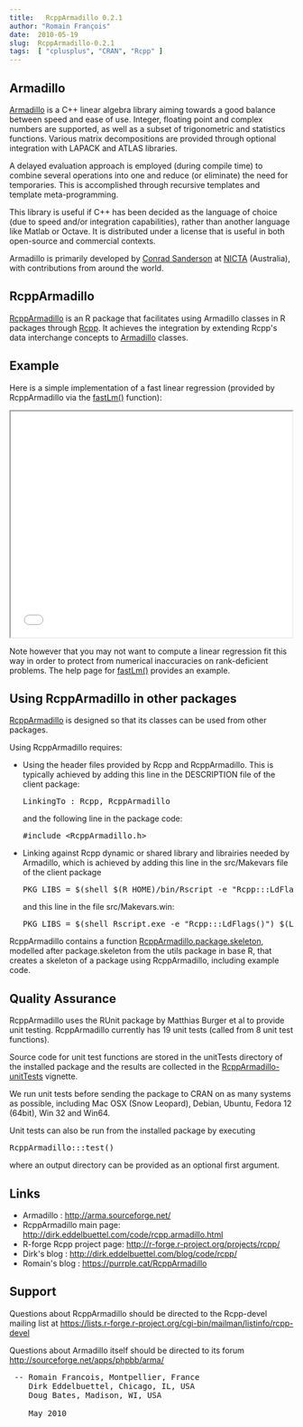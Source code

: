 ```yaml
---
title:   RcppArmadillo 0.2.1
author: "Romain François"
date:  2010-05-19
slug:  RcppArmadillo-0.2.1
tags:  [ "cplusplus", "CRAN", "Rcpp" ]
---
```

<div class="post-content">
<h2>Armadillo</h2>

<p><a href="http://arma.sourceforge.net/">Armadillo</a> is a C++ linear algebra library aiming towards a good balance
between speed and ease of use. Integer, floating point and complex numbers
are supported, as well as a subset of trigonometric and statistics
functions. Various matrix decompositions are provided through optional
integration with LAPACK and ATLAS libraries.</p>

<p>A delayed evaluation approach is employed (during compile time) to combine
several operations into one and reduce (or eliminate) the need for
temporaries.  This is accomplished through recursive templates and template
meta-programming.</p>

<p>This library is useful if C++ has been decided as the language of choice
(due to speed and/or integration capabilities), rather than another language
like Matlab or Octave. It is distributed under a license that is useful in
both open-source and commercial contexts.</p>

<p>Armadillo is primarily developed by
<a href="http://www.itee.uq.edu.au/~conrad/">Conrad Sanderson</a> at
<a href="http://nicta.com.au/research/project_list">NICTA</a> (Australia),
with contributions from around the world.</p>


<h2>RcppArmadillo</h2>

<p><a href="http://dirk.eddelbuettel.com/code/rcpp.armadillo.html">RcppArmadillo</a>
is an R package that facilitates using Armadillo classes
in R packages through <a href="http://dirk.eddelbuettel.com/code/rcpp.html">Rcpp</a>.
It achieves the integration by extending Rcpp's
data interchange concepts to <a href="http://arma.sourceforge.net/">Armadillo</a> classes.</p>


<h2>Example</h2>

<p>Here is a simple implementation of a fast linear regression (provided by
RcppArmadillo via the
<a href="http://finzi.psych.upenn.edu/R/library/RcppArmadillo/html/fastLm.html">fastLm()</a> function):</p>

<iframe src="/public/packages/RcppArmadillo/fastlm.cpp.html" width="500" height="400"></iframe>

<p>Note however that you may not want to compute a linear regression fit this
way in order to protect from numerical inaccuracies on rank-deficient
problems. The help page for
<a href="http://finzi.psych.upenn.edu/R/library/RcppArmadillo/html/fastLm.html">fastLm()</a>
provides an example.</p>


<h2>Using RcppArmadillo in other packages</h2>

<p><a href="http://dirk.eddelbuettel.com/code/rcpp.armadillo.html">RcppArmadillo</a>
is designed so that its classes can be used from other packages. </p>

<p>Using RcppArmadillo requires: </p>

<ul>
<li>
<p>Using the header files provided by Rcpp and RcppArmadillo. This is
   typically achieved by adding this line in the DESCRIPTION file of the
   client package:</p>

<pre>LinkingTo : Rcpp, RcppArmadillo</pre>

   <p>and the following line in the package code:</p>

<pre>#include &lt;RcppArmadillo.h&gt;</pre>
</li>

<li>
<p>Linking against Rcpp dynamic or shared library and librairies needed
   by Armadillo, which is achieved by adding this line in the src/Makevars
   file of the client package</p>

<pre>
PKG_LIBS = $(shell $(R_HOME)/bin/Rscript -e "Rcpp:::LdFlags()" ) $(LAPACK_LIBS) $(BLAS_LIBS) $(FLIBS)
</pre>

   <p>and this line in the file src/Makevars.win:</p>

<pre>
PKG_LIBS = $(shell Rscript.exe -e "Rcpp:::LdFlags()") $(LAPACK_LIBS) $(BLAS_LIBS) $(FLIBS)
</pre>
</li>
</ul>
<p>RcppArmadillo contains a function
<a href="http://finzi.psych.upenn.edu/R/library/RcppArmadillo/html/RcppArmadillo.package.skeleton.html">RcppArmadillo.package.skeleton</a>, modelled
after package.skeleton from the utils package in base R, that creates a
skeleton of a package using RcppArmadillo, including example code.</p>


<h2>Quality Assurance</h2>

<p>RcppArmadillo uses the RUnit package by Matthias Burger et al to provide
unit testing. RcppArmadillo currently has 19 unit tests (called from 8 unit
test functions). </p>

<p>Source code for unit test functions are stored in the unitTests directory
of the installed package and the results are collected in the
<a href="http://cran.r-project.org/web/packages/RcppArmadillo/vignettes/RcppArmadillo-unitTests.pdf">RcppArmadillo-unitTests</a> vignette. </p>

<p>We run unit tests before sending the package to CRAN on as many systems as
possible, including Mac OSX (Snow Leopard), Debian, Ubuntu, Fedora 12
(64bit), Win 32 and Win64.</p>

<p>Unit tests can also be run from the installed package by executing</p>

<pre>RcppArmadillo:::test()</pre>

<p>where an output directory can be provided as an optional first argument.</p>


<h2>Links</h2>

<ul>
<li>Armadillo : <a href="http://arma.sourceforge.net/">http://arma.sourceforge.net/</a>  </li>
<li>RcppArmadillo main page: <a href="http://dirk.eddelbuettel.com/code/rcpp.armadillo.html">http://dirk.eddelbuettel.com/code/rcpp.armadillo.html</a>
</li>  
<li>R-forge Rcpp project page: <a href="http://r-forge.r-project.org/projects/rcpp/">http://r-forge.r-project.org/projects/rcpp/ </a>
</li>   
<li>Dirk's blog : <a href="http://dirk.eddelbuettel.com/blog/code/rcpp/">http://dirk.eddelbuettel.com/blog/code/rcpp/ </a>
</li>
<li>Romain's blog : <a href="/tags/RcppArmadillo">https://purrple.cat/RcppArmadillo</a>
</li>
</ul>
<h2>Support</h2>

<p>Questions about RcppArmadillo should be directed to the Rcpp-devel mailing
list at
  <a href="https://lists.r-forge.r-project.org/cgi-bin/mailman/listinfo/rcpp-devel">https://lists.r-forge.r-project.org/cgi-bin/mailman/listinfo/rcpp-devel</a>
</p>

<p>Questions about Armadillo itself should be directed to its forum
<a href="http://sourceforge.net/apps/phpbb/arma/">http://sourceforge.net/apps/phpbb/arma/</a></p>


<pre> -- Romain Francois, Montpellier, France
    Dirk Eddelbuettel, Chicago, IL, USA
    Doug Bates, Madison, WI, USA

    May 2010
</pre>
</div>
